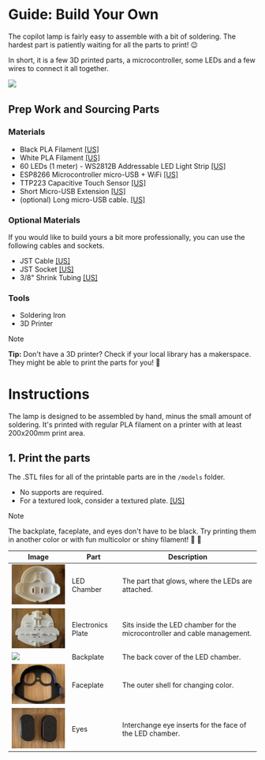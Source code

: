 # Guide: Build Your Own 
The copilot lamp is fairly easy to assemble with a bit of soldering. The hardest part is patiently waiting for all the parts to print! 😉

In short, it is a few 3D printed parts, a microcontroller, some LEDs and a few wires to connect it all together.

![](components/components-overview.jpg)

## Prep Work and Sourcing Parts

### Materials
- Black PLA Filament [[US]](https://us.store.bambulab.com/products/pla-basic-filament?variant=41078274654344)
- White PLA Filament [[US]](https://us.store.bambulab.com/products/pla-basic-filament?variant=41078274687112)
- 60 LEDs (1 meter) - WS2812B Addressable LED Light Strip [[US]](https://www.amazon.com/dp/B097379J1V)
- ESP8266 Microcontroller micro-USB + WiFi [[US]](https://www.amazon.com/dp/B081PX9YFV)
- TTP223 Capacitive Touch Sensor [[US]](https://www.amazon.com/dp/B01D1D0FLG)
- Short Micro-USB Extension [[US]](https://www.amazon.com/dp/B0791ZZ3HG)
- (optional) Long micro-USB cable. [[US]](https://www.amazon.com/dp/B0CGDPS336)

### Optional Materials
If you would like to build yours a bit more professionally, you can use the following cables and sockets.
- JST Cable [[US]](https://www.amazon.com/dp/B0CF2BTYSK)
- JST Socket [[US]](https://www.amazon.com/dp/B0BMDZR7RZ)
- 3/8" Shrink Tubing [[US]](https://www.amazon.com/dp/B07FK17W6B)

### Tools
- Soldering Iron
- 3D Printer

> [!NOTE]
> **Tip:** Don't have a 3D printer? Check if your local library has a makerspace. They might be able to print the parts for you! 🤩


# Instructions
The lamp is designed to be assembled by hand, minus the small amount of soldering. It's printed with regular PLA filament on a printer with at least 200x200mm print area.

## 1. Print the parts
The .STL files for all of the printable parts are in the `/models` folder.

- No supports are required.
- For a textured look, consider a textured plate. [[US]](https://us.store.bambulab.com/products/bambu-dual-sided-textured-pei-plate)

> [!NOTE]  
> The backplate, faceplate, and eyes don't have to be black.
> Try printing them in another color or with fun multicolor or shiny filament! 🦄 🤩

| Image | Part | Description |
| -- | -- | -- |
<img src="components/led-chamber.jpg" width="200px"> | LED Chamber | The part that glows, where the LEDs are attached. |
<img src="components/electronics-plate.jpg" width="200px"> | Electronics Plate | Sits inside the LED chamber for the microcontroller and cable management. |
<img src="components/backplate.jpg" width="200px"> | Backplate | The back cover of the LED chamber. |
<img src="components/faceplate.jpg" width="200px"> | Faceplate | The outer shell for changing color. |
<img src="components/eyes.jpg" width="200px"> | Eyes | Interchange eye inserts for the face of the LED chamber. |

